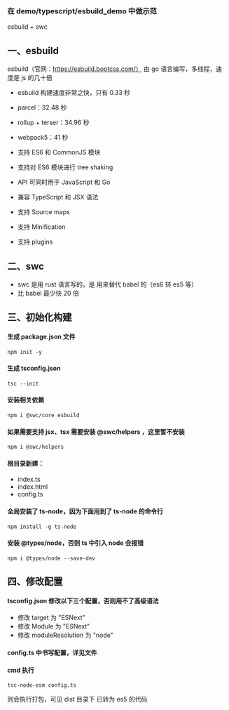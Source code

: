 ### 在 demo/typescript/esbuild_demo 中做示范

esbuild + swc

## 一、esbuild

esbuild（官网：https://esbuild.bootcss.com/）
由 go 语言编写，多线程，速度是 js 的几十倍

- esbuild 构建速度非常之快，只有 0.33 秒
- parcel：32.48 秒
- rollup + terser：34.96 秒
- webpack5：41 秒

- 支持 ES6 和 CommonJS 模块
- 支持对 ES6 模块进行 tree shaking
- API 可同时用于 JavaScript 和 Go
- 兼容 TypeScript 和 JSX 语法
- 支持 Source maps
- 支持 Minification
- 支持 plugins

## 二、swc

- swc 是用 rust 语言写的，是 用来替代 babel 的（es6 转 es5 等）
- 比 babel 最少快 20 倍

## 三、初始化构建

#### 生成 package.json 文件

`npm init -y`

#### 生成 tsconfig.json

`tsc --init`

#### 安装相关依赖

`npm i @swc/core esbuild`

#### 如果需要支持 jsx、tsx 需要安装 @swc/helpers ，这里暂不安装

`npm i @swc/helpers`

#### 根目录新建：

- index.ts
- index.html
- config.ts

#### 全局安装了 ts-node，因为下面用到了 ts-node 的命令行

`npm install -g ts-node`

#### 安装 @types/node，否则 ts 中引入 node 会报错

`npm i @types/node --save-dev`

## 四、修改配置

#### tsconfig.json 修改以下三个配置，否则用不了高级语法

- 修改 target 为 "ESNext"
- 修改 Module 为 "ESNext"
- 修改 moduleResolution 为 "node"

#### config.ts 中书写配置，详见文件

#### cmd 执行

`tsc-node-esm config.ts`

则会执行打包，可见 dist 目录下 已转为 es5 的代码
